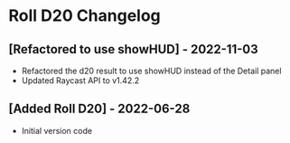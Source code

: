 # Roll D20 Changelog

## [Refactored to use showHUD] - 2022-11-03
- Refactored the d20 result to use showHUD instead of the Detail panel
- Updated Raycast API to v1.42.2

## [Added Roll D20] - 2022-06-28

- Initial version code